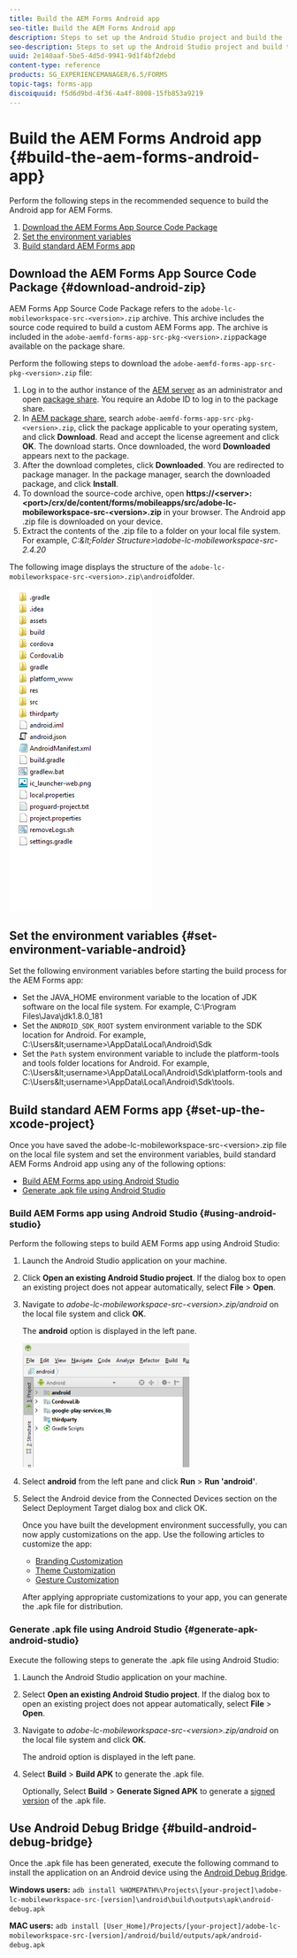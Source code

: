 ```yaml
---
title: Build the AEM Forms Android app
seo-title: Build the AEM Forms Android app
description: Steps to set up the Android Studio project and build the .apk file for the AEM Forms app for Android
seo-description: Steps to set up the Android Studio project and build the .apk file for the AEM Forms app for Android
uuid: 2e140aaf-5be5-4d5d-9941-9d1f4bf2debd
content-type: reference
products: SG_EXPERIENCEMANAGER/6.5/FORMS
topic-tags: forms-app
discoiquuid: f5d6d9bd-4f36-4a4f-8008-15fb853a9219
---
```


# Build the AEM Forms Android app {#build-the-aem-forms-android-app}

Perform the following steps in the recommended sequence to build the Android app for AEM Forms.

1. [Download the AEM Forms App Source Code Package](#download-android-zip)
1. [Set the environment variables](#set-environment-variable-android)
1. [Build standard AEM Forms app](#set-up-the-xcode-project)

## Download the AEM Forms App Source Code Package {#download-android-zip}

AEM Forms App Source Code Package refers to the `adobe-lc-mobileworkspace-src-<version>.zip` archive. This archive includes the source code required to build a custom AEM Forms app. The archive is included in the `adobe-aemfd-forms-app-src-pkg-<version>.zip`package available on the package share.

Perform the following steps to download the `adobe-aemfd-forms-app-src-pkg-<version>.zip` file:

1. Log in to the author instance of the [AEM server](http://localhost:4502/) as an administrator and open [package share](http://localhost:4502/crx/packageshare). You require an Adobe ID to log in to the package share.
1. In [AEM package share](http://localhost:4502/crx/packageshare/login.html), search `adobe-aemfd-forms-app-src-pkg-<version>.zip`, click the package applicable to your operating system, and click **Download**. Read and accept the license agreement and click **OK**. The download starts. Once downloaded, the word **Downloaded** appears next to the package.
1. After the download completes, click **Downloaded**. You are redirected to package manager. In the package manager, search the downloaded package, and click **Install**.
1. To download the source-code archive, open **https://&lt;server&gt;:&lt;port&gt;/crx/de/content/forms/mobileapps/src/adobe-lc-mobileworkspace-src-&lt;version&gt;.zip** in your browser. The Android app .zip file is downloaded on your device.
1. Extract the contents of the .zip file to a folder on your local file system. For example, *C:\&lt;Folder Structure&gt;\adobe-lc-mobileworkspace-src-2.4.20*

The following image displays the structure of the `adobe-lc-mobileworkspace-src-<version>.zip\android`folder.

![zip_android_folder_structure](assets/zip_android_folder_structure.png)

## Set the environment variables {#set-environment-variable-android}

Set the following environment variables before starting the build process for the AEM Forms app:

* Set the JAVA_HOME environment variable to the location of JDK software on the local file system. For example, C:\Program Files\Java\jdk1.8.0_181
* Set the `ANDROID_SDK_ROOT` system environment variable to the SDK location for Android. For example, C:\Users\&lt;username&gt;\AppData\Local\Android\Sdk
* Set the `Path` system environment variable to include the platform-tools and tools folder locations for Android. For example, C:\Users\&lt;username&gt;\AppData\Local\Android\Sdk\platform-tools and C:\Users\&lt;username&gt;\AppData\Local\Android\Sdk\tools.

## Build standard AEM Forms app {#set-up-the-xcode-project}

Once you have saved the adobe-lc-mobileworkspace-src-&lt;version&gt;.zip file on the local file system and set the environment variables, build standard AEM Forms Android app using any of the following options:

* [Build AEM Forms app using Android Studio](#using-android-studio)
* [Generate .apk file using Android Studio](#generate-apk-android-studio)

### Build AEM Forms app using Android Studio {#using-android-studio}

Perform the following steps to build AEM Forms app using Android Studio:

1. Launch the Android Studio application on your machine.
1. Click **Open an existing Android Studio project**. If the dialog box to open an existing project does not appear automatically, select **File** &gt; **Open**.
1. Navigate to *adobe-lc-mobileworkspace-src-&lt;version&gt;.zip/android* on the local file system and click **OK**.

   The **android** option is displayed in the left pane.

   ![android_folder_studio](assets/android_folder_studio.png)

1. Select **android** from the left pane and click **Run** &gt; **Run 'android'**.
1. Select the Android device from the Connected Devices section on the Select Deployment Target dialog box and click OK.

   Once you have built the development environment successfully, you can now apply customizations on the app. Use the following articles to customize the app:

    * [Branding Customization](/help/forms/using/branding-customization.md)
    * [Theme Customization](/help/forms/using/theme-customization.md)
    * [Gesture Customization](/help/forms/using/gesture-customization.md)

   After applying appropriate customizations to your app, you can generate the .apk file for distribution.

### Generate .apk file using Android Studio {#generate-apk-android-studio}

Execute the following steps to generate the .apk file using Android Studio:

1. Launch the Android Studio application on your machine.
1. Select **Open an existing Android Studio project**. If the dialog box to open an existing project does not appear automatically, select **File** &gt; **Open**.
1. Navigate to *adobe-lc-mobileworkspace-src-&lt;version&gt;.zip/android* on the local file system and click **OK**.

   The android option is displayed in the left pane.

1. Select **Build** &gt; **Build APK** to generate the .apk file.

   Optionally, Select **Build** &gt; **Generate Signed APK** to generate a [signed version](https://developer.android.com/studio/publish/app-signing) of the .apk file.

## Use Android Debug Bridge {#build-android-debug-bridge}

Once the .apk file has been generated, execute the following command to install the application on an Android device using the [Android Debug Bridge](https://developer.android.com/tools/help/adb.html).

**Windows users:** `adb install %HOMEPATH%\Projects\[your-project]\adobe-lc-mobileworkspace-src-[version]\android\build\outputs\apk\android-debug.apk`

**MAC users:** `adb install [User_Home]/Projects/[your-project]/adobe-lc-mobileworkspace-src-[version]/android/build/outputs/apk/android-debug.apk`
